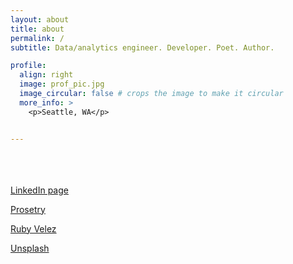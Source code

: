 ```yaml
---
layout: about
title: about
permalink: /
subtitle: Data/analytics engineer. Developer. Poet. Author.

profile:
  align: right
  image: prof_pic.jpg
  image_circular: false # crops the image to make it circular
  more_info: >
    <p>Seattle, WA</p>


---
```

<br><br><br>
[LinkedIn page](https://www.linkedin.com/in/alex-bransky-2920219/)

[Prosetry](https://medium.com/@alex-bransky)

[Ruby Velez](https://www.blurb.com/b/9929275-ruby-velez)

[Unsplash](https://unsplash.com/@flukestarbucker) 